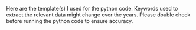 Here are the template(s) I used for the python code.
Keywords used to extract the relevant data might change over the years.
Please double check before running the python code to ensure accuracy.
